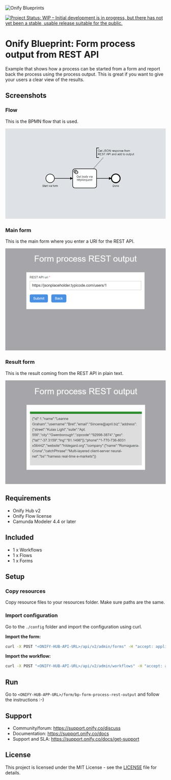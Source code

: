 ![Onify Blueprints](https://files.readme.io/8ba3f14-onify-blueprints-logo.png)

[![Project Status: WIP – Initial development is in progress, but there has not yet been a stable, usable release suitable for the public.](https://www.repostatus.org/badges/latest/wip.svg)](https://www.repostatus.org/#wip)

# Onify Blueprint: Form process output from REST API

Example that shows how a process can be started from a form and report back the process using the process output. This is great if you want to give your users a clear view of the results.

## Screenshots

### Flow

This is the BPMN flow that is used.

![alt text](flow.png "Flow")

### Main form

This is the main form where you enter a URI for the REST API.

![alt text](form1.png "Form 1")

### Result form

This is the result coming from the REST API in plain text.

![alt text](form2.png "Form 2")

## Requirements

* Onify Hub v2
* Onify Flow license
* Camunda Modeler 4.4 or later 

## Included

* 1 x Workflows
* 1 x Flows
* 1 x Forms

## Setup

### Copy resources

Copy resource files to your resources folder. Make sure paths are the same.

### Import configuration

Go to the `./config` folder and import the configuration using curl.

**Import the form:**

```bash
curl -X POST "<ONIFY-HUB-API-URL>/api/v2/admin/forms" -H "accept: application/json" -H "authorization: <AUTH-TOKEN>" -H "Content-Type: application/json" -d @form.json
```

**Import the workflow:**

```bash
curl -X POST "<ONIFY-HUB-API-URL>/api/v2/admin/workflows" -H "accept: application/json" -H "authorization: <AUTH-TOKEN>" -H "Content-Type: application/json" -d @workflow.json
```
## Run 

Go to `<ONIFY-HUB-APP-URL>/form/bp-form-process-rest-output` and follow the instructions :-)

## Support

* Community/forum: https://support.onify.co/discuss
* Documentation: https://support.onify.co/docs
* Support and SLA: https://support.onify.co/docs/get-support

## License

This project is licensed under the MIT License - see the [LICENSE](LICENSE) file for details.
